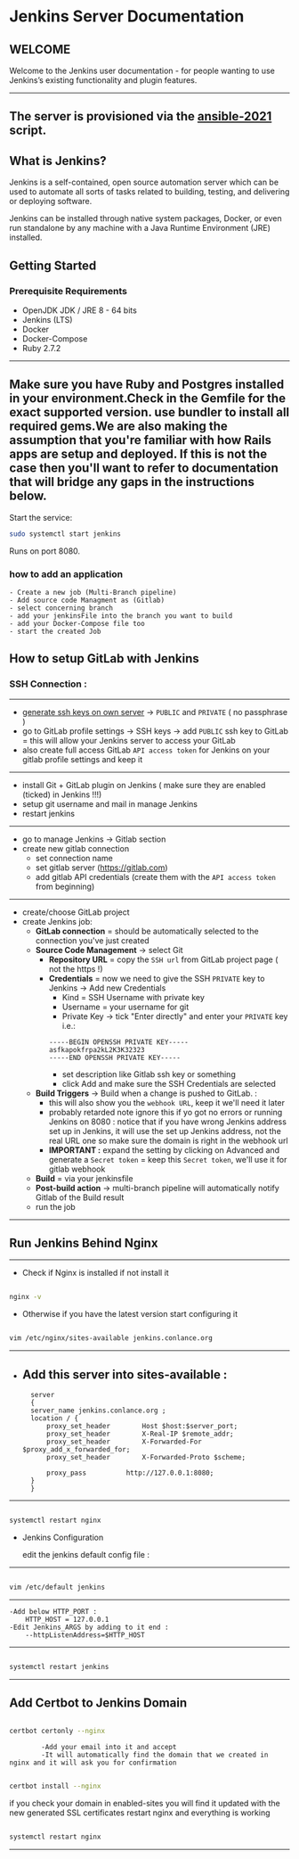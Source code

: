 # Jenkins Server Documentation

## WELCOME

Welcome to the Jenkins user documentation - for people wanting to use Jenkins’s existing functionality and plugin features.

---
The server is provisioned via the [ansible-2021](https://gitlab.conlance.org/devOps/ansible-2021) script.
---

## What is Jenkins?

Jenkins is a self-contained, open source automation server which can be used to automate all sorts of tasks related to building, testing, and delivering or deploying software.

Jenkins can be installed through native system packages, Docker, or even run standalone by any machine with a Java Runtime Environment (JRE) installed.



## Getting Started

### Prerequisite Requirements

- OpenJDK JDK / JRE 8 - 64 bits
- Jenkins (LTS)
- Docker
- Docker-Compose
- Ruby 2.7.2 

---
Make sure you have Ruby and Postgres installed in your environment.Check in the Gemfile for the exact supported version. use bundler to install all required gems.We are also making the assumption that you're familiar with how Rails apps are setup and deployed.  If this is not the case then you'll want to refer to documentation that will bridge any gaps in the instructions below.
---

Start the service:

```bash
sudo systemctl start jenkins
```
Runs on port 8080.

### how to add an application
    - Create a new job (Multi-Branch pipeline)
    - Add source code Managment as (Gitlab) 
    - select concerning branch 
    - add your jenkinsFile into the branch you want to build 
    - add your Docker-Compose file too 
    - start the created Job
   
## How to setup GitLab with Jenkins

### SSH Connection : 
-----
- [generate ssh keys on own server](https://docs.gitlab.com/ee/ssh/README.html) -> `PUBLIC` and `PRIVATE` ( no passphrase )
- go to GitLab profile settings -> SSH keys -> add `PUBLIC` ssh key to GitLab = this will allow your Jenkins server to access your GitLab
- also create full access GitLab `API access token` for Jenkins on your gitlab profile settings and keep it
---
- install Git + GitLab plugin on Jenkins ( make sure they are enabled (ticked) in Jenkins !!!)
- setup git username and mail in manage Jenkins
- restart jenkins
---
- go to manage Jenkins -> Gitlab section
- create new gitlab connection
    - set connection name
    - set gitlab server (https://gitlab.com)
    - add gitlab API credentials (create them with the `API access token` from beginning)
---
- create/choose GitLab project
- create Jenkins job:
    - **GitLab connection** = should be automatically selected to the connection you've just created
    - **Source Code Management** -> select Git
        - **Repository URL** = copy the `SSH url` from GitLab project page ( not the https !)
        - **Credentials** = now we need to give the SSH `PRIVATE` key to Jenkins -> Add new Credentials
            - Kind = SSH Username with private key
            - Username = your username for git
            - Private Key -> tick "Enter directly" and enter your `PRIVATE` key i.e.:
            ```
            -----BEGIN OPENSSH PRIVATE KEY-----
            asfkapokfrpa2kL2K3K32323
            -----END OPENSSH PRIVATE KEY-----
            ```
            - set description like Gitlab ssh key or something
            - click Add and make sure the SSH Credentials are selected
    - **Build Triggers** -> Build when a change is pushed to GitLab. :
        - this will also show you the `webhook URL`, keep it we'll need it later
        - probably retarded note ignore this if yo got no errors or running Jenkins on 8080 : notice that if you have wrong  Jenkins address set up in Jenkins, it will use the set up Jenkins address, not the real URL one so make sure the domain is right in the webhook url
        - **IMPORTANT :** expand the setting by clicking on Advanced and generate a `Secret token` = keep this `Secret token`, we'll use it for gitlab webhook
    - **Build** = via your jenkinsfile
    - **Post-build action** -> multi-branch pipeline will automatically notify Gitlab of the Build result 
    - run the job
-----

## Run Jenkins Behind Nginx 

----
- Check if Nginx is installed if not install it 

 ```bash

nginx -v
```
- Otherwise if you have the latest version start configuring it 

 ```bash

vim /etc/nginx/sites-available jenkins.conlance.org
```
---
- Add this server into sites-available : 
    --
        server
        {
        server_name jenkins.conlance.org ;
        location / {
            proxy_set_header        Host $host:$server_port;
            proxy_set_header        X-Real-IP $remote_addr;
            proxy_set_header        X-Forwarded-For $proxy_add_x_forwarded_for;
            proxy_set_header        X-Forwarded-Proto $scheme;

            proxy_pass          http://127.0.0.1:8080;
        }
        }       
---
 ```bash

systemctl restart nginx
```  

- Jenkins Configuration 
   
    edit the jenkins default config file :
---
 ```bash

vim /etc/default jenkins
```
---   
    -Add below HTTP_PORT :
        HTTP_HOST = 127.0.0.1
    -Edit Jenkins_ARGS by adding to it end : 
        --httpListenAddress=$HTTP_HOST
---  
 ```bash

systemctl restart jenkins
```  
---
## Add Certbot to Jenkins Domain 

 ```bash

certbot certonly --nginx
```
            -Add your email into it and accept 
            -It will automatically find the domain that we created in nginx and it will ask you for confirmation 

 ```bash

certbot install --nginx
```
if you check your domain in enabled-sites you will find it updated with the new generated SSL certificates restart nginx and everything is working 

 ```bash

systemctl restart nginx
```

---







